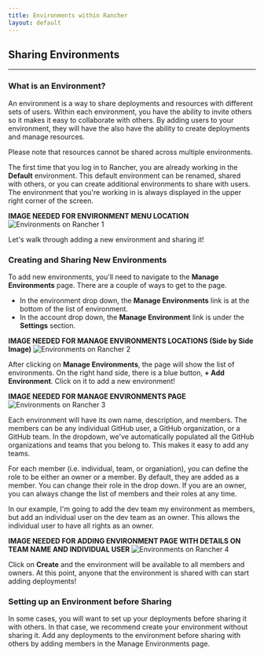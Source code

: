 ```yaml
---
title: Environments within Rancher
layout: default
---
```


## Sharing Environments
---

### What is an Environment?

An environment is a way to share deployments and resources with different sets of users. Within each environment, you have the ability to invite others so it makes it easy to collaborate with others. By adding users to your environment, they will have the also have the ability to create deployments and manage resources.

Please note that resources cannot be shared across multiple environments. 

The first time that you log in to Rancher, you are already working in the **Default** environment. This default environment can be renamed, shared with others, or you can create additional environments to share with users. The environment that you're working in is always displayed in the upper right corner of the screen.

**IMAGE NEEDED FOR ENVIRONMENT MENU LOCATION**
![Environments on Rancher 1]({{site.baseurl}}/img/Rancher_environments1.png)

Let's walk through adding a new environment and sharing it!

### Creating and Sharing New Environments

To add new environments, you'll need to navigate to the **Manage Environments** page. There are a couple of ways to get to the page.

* In the environment drop down, the **Manage Environments** link is at the bottom of the list of environment. 
* In the account drop down, the **Manage Environment** link is under the **Settings** section.

**IMAGE NEEDED FOR MANAGE ENVIRONMENTS LOCATIONS (Side by Side Image)**
![Environments on Rancher 2]({{site.baseurl}}/img/Rancher_environments2.png)

After clicking on **Manage Environments**, the page will show the list of environments. On the right hand side, there is a blue button, **+ Add Environment**. Click on it to add a new environment!

**IMAGE NEEDED FOR MANAGE ENVIRONMENTS PAGE**
![Environments on Rancher 3]({{site.baseurl}}/img/Rancher_environments3.png)

Each environment will have its own name, description, and members. The members can be any individual GitHub user, a GitHub organization, or a GitHub team. In the dropdown, we've automatically populated all the GitHub organizations and teams that you belong to. This makes it easy to add any teams. 

For each member (i.e. individual, team, or organiation), you can define the role to be either an owner or a member. By default, they are added as a member. You can change their role in the drop down. If you are an owner, you can always change the list of members and their roles at any time.

In our example, I'm going to add the dev team my environment as members, but add an individual user on the dev team as an owner. This allows the individual user to have all rights as an owner. 

**IMAGE NEEDED FOR ADDING ENVIRONMENT PAGE WITH DETAILS ON TEAM NAME AND INDIVIDUAL USER**
![Environments on Rancher 4]({{site.baseurl}}/img/Rancher_environments4.png)

Click on **Create** and the environment will be available to all members and owners. At this point, anyone that the environment is shared with can start adding deployments!

### Setting up an Environment before Sharing 

In some cases, you will want to set up your deployments before sharing it with others. In that case, we recommend create your environment without sharing it. Add any deployments to the environment before sharing with others by adding members in the Manage Environments page. 


